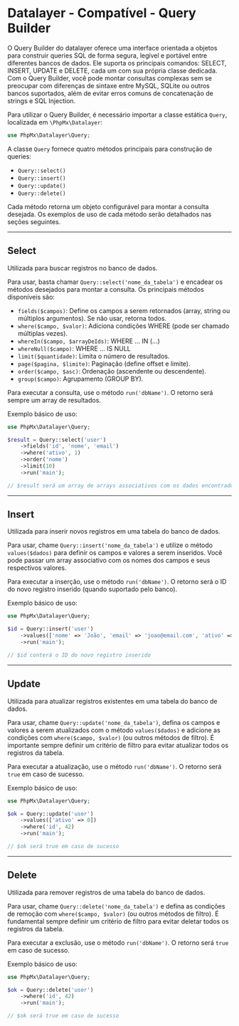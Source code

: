 # Datalayer - Compatível - Query Builder

O Query Builder do datalayer oferece uma interface orientada a objetos para construir queries SQL de forma segura, legível e portável entre diferentes bancos de dados. Ele suporta os principais comandos: SELECT, INSERT, UPDATE e DELETE, cada um com sua própria classe dedicada. Com o Query Builder, você pode montar consultas complexas sem se preocupar com diferenças de sintaxe entre MySQL, SQLite ou outros bancos suportados, além de evitar erros comuns de concatenação de strings e SQL Injection.

Para utilizar o Query Builder, é necessário importar a classe estática `Query`, localizada em `\PhpMx\Datalayer`:

```php
use PhpMx\Datalayer\Query;
```

A classe `Query` fornece quatro métodos principais para construção de queries:

- `Query::select()`
- `Query::insert()`
- `Query::update()`
- `Query::delete()`

Cada método retorna um objeto configurável para montar a consulta desejada. Os exemplos de uso de cada método serão detalhados nas seções seguintes.

---

## Select

Utilizada para buscar registros no banco de dados.

Para usar, basta chamar `Query::select('nome_da_tabela')` e encadear os métodos desejados para montar a consulta. Os principais métodos disponíveis são:

- `fields($campos)`: Define os campos a serem retornados (array, string ou múltiplos argumentos). Se não usar, retorna todos.
- `where($campo, $valor)`: Adiciona condições WHERE (pode ser chamado múltiplas vezes).
- `whereIn($campo, $arrayDeIds)`: WHERE ... IN (...)
- `whereNull($campo)`: WHERE ... IS NULL
- `limit($quantidade)`: Limita o número de resultados.
- `page($pagina, $limite)`: Paginação (define offset e limite).
- `order($campo, $asc)`: Ordenação (ascendente ou descendente).
- `group($campo)`: Agrupamento (GROUP BY).

Para executar a consulta, use o método `run('dbName')`. O retorno será sempre um array de resultados.

Exemplo básico de uso:

```php
use PhpMx\Datalayer\Query;

$result = Query::select('user')
    ->fields('id', 'nome', 'email')
    ->where('ativo', 1)
    ->order('nome')
    ->limit(10)
    ->run('main');

// $result será um array de arrays associativos com os dados encontrados
```

---

## Insert

Utilizada para inserir novos registros em uma tabela do banco de dados.

Para usar, chame `Query::insert('nome_da_tabela')` e utilize o método `values($dados)` para definir os campos e valores a serem inseridos. Você pode passar um array associativo com os nomes dos campos e seus respectivos valores.

Para executar a inserção, use o método `run('dbName')`. O retorno será o ID do novo registro inserido (quando suportado pelo banco).

Exemplo básico de uso:

```php
use PhpMx\Datalayer\Query;

$id = Query::insert('user')
    ->values(['nome' => 'João', 'email' => 'joao@email.com', 'ativo' => 1])
    ->run('main');

// $id conterá o ID do novo registro inserido
```

---

## Update

Utilizada para atualizar registros existentes em uma tabela do banco de dados.

Para usar, chame `Query::update('nome_da_tabela')`, defina os campos e valores a serem atualizados com o método `values($dados)` e adicione as condições com `where($campo, $valor)` (ou outros métodos de filtro). É importante sempre definir um critério de filtro para evitar atualizar todos os registros da tabela.

Para executar a atualização, use o método `run('dbName')`. O retorno será `true` em caso de sucesso.

Exemplo básico de uso:

```php
use PhpMx\Datalayer\Query;

$ok = Query::update('user')
    ->values(['ativo' => 0])
    ->where('id', 42)
    ->run('main');

// $ok será true em caso de sucesso
```

---

## Delete

Utilizada para remover registros de uma tabela do banco de dados.

Para usar, chame `Query::delete('nome_da_tabela')` e defina as condições de remoção com `where($campo, $valor)` (ou outros métodos de filtro). É fundamental sempre definir um critério de filtro para evitar deletar todos os registros da tabela.

Para executar a exclusão, use o método `run('dbName')`. O retorno será `true` em caso de sucesso.

Exemplo básico de uso:

```php
use PhpMx\Datalayer\Query;

$ok = Query::delete('user')
    ->where('id', 42)
    ->run('main');

// $ok será true em caso de sucesso
```
